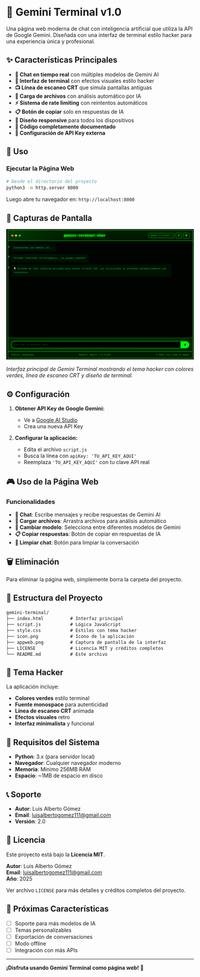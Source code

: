 # 🤖 Gemini Terminal v1.0

Una página web moderna de chat con inteligencia artificial que utiliza la API de Google Gemini. Diseñada con una interfaz de terminal estilo hacker para una experiencia única y profesional.

## ✨ Características Principales

- **🎯 Chat en tiempo real** con múltiples modelos de Gemini AI
- **🎨 Interfaz de terminal** con efectos visuales estilo hacker
- **📺 Línea de escaneo CRT** que simula pantallas antiguas
- **📁 Carga de archivos** con análisis automático por IA
- **⚡ Sistema de rate limiting** con reintentos automáticos
- **📋 Botón de copiar** solo en respuestas de IA
- **📱 Diseño responsive** para todos los dispositivos
- **📝 Código completamente documentado**
- **🔧 Configuración de API Key externa**

## 🚀 Uso

### Ejecutar la Página Web

```bash
# Desde el directorio del proyecto
python3 -m http.server 8000
```

Luego abre tu navegador en: `http://localhost:8000`

## 📸 Capturas de Pantalla

![Gemini Terminal - Interfaz Principal](appweb.png)

*Interfaz principal de Gemini Terminal mostrando el tema hacker con colores verdes, línea de escaneo CRT y diseño de terminal.*

## ⚙️ Configuración

1. **Obtener API Key de Google Gemini:**
   - Ve a [Google AI Studio](https://makersuite.google.com/app/apikey)
   - Crea una nueva API Key

2. **Configurar la aplicación:**
   - Edita el archivo `script.js`
   - Busca la línea con `apiKey: 'TU_API_KEY_AQUI'`
   - Reemplaza `'TU_API_KEY_AQUI'` con tu clave API real

## 🎮 Uso de la Página Web

### Funcionalidades

- **💬 Chat**: Escribe mensajes y recibe respuestas de Gemini AI
- **📁 Cargar archivos**: Arrastra archivos para análisis automático
- **🔄 Cambiar modelo**: Selecciona entre diferentes modelos de Gemini
- **📋 Copiar respuestas**: Botón de copiar en respuestas de IA
- **🧹 Limpiar chat**: Botón para limpiar la conversación

## 🗑️ Eliminación

Para eliminar la página web, simplemente borra la carpeta del proyecto.

## 📁 Estructura del Proyecto

```
gemini-terminal/
├── index.html          # Interfaz principal
├── script.js           # Lógica JavaScript
├── style.css           # Estilos con tema hacker
├── icon.png            # Icono de la aplicación
├── appweb.png          # Captura de pantalla de la interfaz
├── LICENSE             # Licencia MIT y créditos completos
└── README.md           # Este archivo
```

## 🎨 Tema Hacker

La aplicación incluye:
- **Colores verdes** estilo terminal
- **Fuente monospace** para autenticidad
- **Línea de escaneo CRT** animada
- **Efectos visuales** retro
- **Interfaz minimalista** y funcional

## 🔧 Requisitos del Sistema

- **Python**: 3.x (para servidor local)
- **Navegador**: Cualquier navegador moderno
- **Memoria**: Mínimo 256MB RAM
- **Espacio**: ~1MB de espacio en disco

## 📞 Soporte

- **Autor**: Luis Alberto Gómez
- **Email**: luisalbertogomez111@gmail.com
- **Versión**: 2.0

## 📄 Licencia

Este proyecto está bajo la **Licencia MIT**. 

**Autor**: Luis Alberto Gómez  
**Email**: luisalbertogomez111@gmail.com  
**Año**: 2025

Ver archivo `LICENSE` para más detalles y créditos completos del proyecto.

## 🎯 Próximas Características

- [ ] Soporte para más modelos de IA
- [ ] Temas personalizables
- [ ] Exportación de conversaciones
- [ ] Modo offline
- [ ] Integración con más APIs

---

**¡Disfruta usando Gemini Terminal como página web!** 🚀
